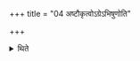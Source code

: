 +++
title = "04 अष्टौकृत्वोऽग्रेऽभिषुणोति"

+++

<details><summary>थिते</summary>

अष्टौकृत्वोऽग्रेऽभिषुणोति ४
</details>
